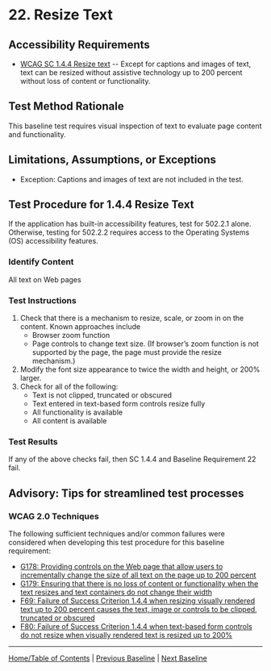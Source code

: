 # 22. Resize Text
## Accessibility Requirements
* [WCAG SC 1.4.4 Resize text](https://www.w3.org/TR/UNDERSTANDING-WCAG20/visual-audio-contrast-scale.html) -- Except for captions and images of text, text can be resized without assistive technology up to 200 percent without loss of content or functionality.

## Test Method Rationale
This baseline test requires visual inspection of text to evaluate page content and functionality.

## Limitations, Assumptions, or Exceptions
* Exception: Captions and images of text are not included in the test.

## Test Procedure for 1.4.4 Resize Text
If the application has built-in accessibility features, test for 502.2.1 alone. Otherwise, testing for 502.2.2 requires access to the Operating Systems (OS) accessibility features.

### Identify Content
All text on Web pages

### Test Instructions
1. Check that there is a mechanism to resize, scale, or zoom in on the content. Known approaches include
    * Browser zoom function
    * Page controls to change text size. (If browser’s zoom function is not supported by the page, the page must provide the resize mechanism.)
2. Modify the font size appearance to twice the width and height, or 200% larger.
3. Check for all of the following:
    * Text is not clipped, truncated or obscured
    * Text entered in text-based form controls resize fully
    * All functionality is available
    * All content is available 

### Test Results
If any of the above checks fail, then SC 1.4.4 and Baseline Requirement 22 fail.

## Advisory: Tips for streamlined test processes
### WCAG 2.0 Techniques
The following sufficient techniques and/or common failures were considered when developing this test procedure for this baseline requirement:
* [G178: Providing controls on the Web page that allow users to incrementally change the size of all text on the page up to 200 percent](https://www.w3.org/TR/WCAG20-TECHS/G178.html)
* [G179: Ensuring that there is no loss of content or functionality when the text resizes and text containers do not change their width](https://www.w3.org/TR/WCAG20-TECHS/G179.html)
* [F69: Failure of Success Criterion 1.4.4 when resizing visually rendered text up to 200 percent causes the text, image or controls to be clipped, truncated or obscured](https://www.w3.org/TR/WCAG20-TECHS/F69.html)
* [F80: Failure of Success Criterion 1.4.4 when text-based form controls do not resize when visually rendered text is resized up to 200%](https://www.w3.org/TR/WCAG20-TECHS/F80.html)

----------------------------------------
[Home/Table of Contents](index.md) | [Previous Baseline](21TimedEvents.md) | [Next Baseline](23MultipleWays.md)
